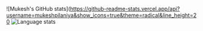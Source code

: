 
![Mukesh's GitHub stats](https://github-readme-stats.vercel.app/api?username=mukeshpilaniya&show_icons=true&theme=radical&line_height=20 ![Language stats](https://github-readme-stats.vercel.app/api/top-langs/?username=mukeshpilaniya&layout=compact&show_icons=true&theme=radical&langs_count=25&hide=python&line_height=0.000001)
